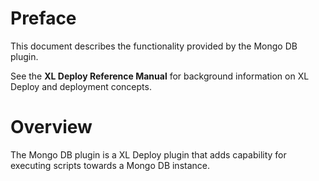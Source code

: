 # Preface #

This document describes the functionality provided by the Mongo DB plugin.

See the **XL Deploy Reference Manual** for background information on XL Deploy and deployment concepts.

# Overview #

The Mongo DB plugin is a XL Deploy plugin that adds capability for executing scripts towards a Mongo DB instance.
